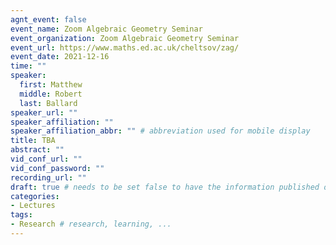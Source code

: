 ```yaml
---
agnt_event: false
event_name: Zoom Algebraic Geometry Seminar
event_organization: Zoom Algebraic Geometry Seminar
event_url: https://www.maths.ed.ac.uk/cheltsov/zag/
event_date: 2021-12-16
time: ""
speaker: 
  first: Matthew
  middle: Robert
  last: Ballard
speaker_url: ""
speaker_affiliation: ""
speaker_affiliation_abbr: "" # abbreviation used for mobile display
title: TBA
abstract: ""
vid_conf_url: ""
vid_conf_password: "" 
recording_url: ""
draft: true # needs to be set false to have the information published on the seminar page
categories:
- Lectures 
tags:
- Research # research, learning, ... 
---
```


